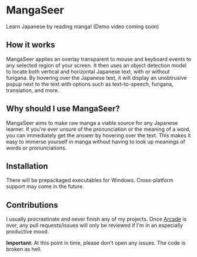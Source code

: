 # MangaSeer
Learn Japanese by reading manga! (Demo video coming soon)

## How it works
MangaSeer applies an overlay transparent to mouse and keyboard events to any selected region of your screen. It then uses an object detection model to locate both vertical and horizontal Japanese text, with or without furigana. By hovering over the Japanese text, it will display an unobtrusive popup next to the text with options such as text-to-speech, furigana, translation, and more.

## Why should I use MangaSeer?
MangaSeer aims to make raw manga a viable source for any Japanese learner. If you're ever unsure of the pronunciation or the meaning of a word, you can immediately get the answer by hovering over the text. This makes it easy to immerse yourself in manga without having to look up meanings of words or pronunciations.

## Installation
There will be prepackaged executables for Windows. Cross-platform support may come in the future.

## Contributions
I usually procrastinate and never finish any of my projects. Once [Arcade](https://hackclub.com/arcade/) is over, any pull requests/issues will only be reviewed if I'm in an especially productive mood.

**Important**: At this point in time, please don't open any issues. The code is broken as hell.

